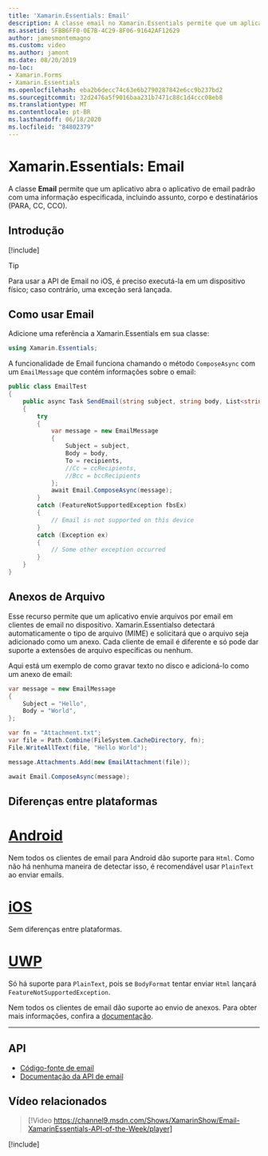 ```yaml
---
title: 'Xamarin.Essentials: Email'
description: A classe email no Xamarin.Essentials permite que um aplicativo Abra o aplicativo de email padrão com uma informação especificada, incluindo assunto, corpo e destinatários (para, CC, Cco).
ms.assetid: 5FBB6FF0-0E7B-4C29-8F06-91642AF12629
author: jamesmontemagno
ms.custom: video
ms.author: jamont
ms.date: 08/20/2019
no-loc:
- Xamarin.Forms
- Xamarin.Essentials
ms.openlocfilehash: eba2b6decc74c63e6b2790287842e6cc9b237bd2
ms.sourcegitcommit: 32d2476a5f9016baa231b7471c88c1d4ccc08eb8
ms.translationtype: MT
ms.contentlocale: pt-BR
ms.lasthandoff: 06/18/2020
ms.locfileid: "84802379"
---
```

# <a name="xamarinessentials-email"></a>Xamarin.Essentials: Email

A classe **Email** permite que um aplicativo abra o aplicativo de email padrão com uma informação especificada, incluindo assunto, corpo e destinatários (PARA, CC, CCO).

## <a name="get-started"></a>Introdução

[!include[](~/essentials/includes/get-started.md)]

> [!TIP]
> Para usar a API de Email no iOS, é preciso executá-la em um dispositivo físico; caso contrário, uma exceção será lançada.

## <a name="using-email"></a>Como usar Email

Adicione uma referência a Xamarin.Essentials em sua classe:

```csharp
using Xamarin.Essentials;
```

A funcionalidade de Email funciona chamando o método `ComposeAsync` com um `EmailMessage` que contém informações sobre o email:

```csharp
public class EmailTest
{
    public async Task SendEmail(string subject, string body, List<string> recipients)
    {
        try
        {
            var message = new EmailMessage
            {
                Subject = subject,
                Body = body,
                To = recipients,
                //Cc = ccRecipients,
                //Bcc = bccRecipients
            };
            await Email.ComposeAsync(message);
        }
        catch (FeatureNotSupportedException fbsEx)
        {
            // Email is not supported on this device
        }
        catch (Exception ex)
        {
            // Some other exception occurred
        }
    }
}
```

## <a name="file-attachments"></a>Anexos de Arquivo

Esse recurso permite que um aplicativo envie arquivos por email em clientes de email no dispositivo. Xamarin.Essentialso detectará automaticamente o tipo de arquivo (MIME) e solicitará que o arquivo seja adicionado como um anexo. Cada cliente de email é diferente e só pode dar suporte a extensões de arquivo específicas ou nenhum.

Aqui está um exemplo de como gravar texto no disco e adicioná-lo como um anexo de email:

```csharp
var message = new EmailMessage
{
    Subject = "Hello",
    Body = "World",
};

var fn = "Attachment.txt";
var file = Path.Combine(FileSystem.CacheDirectory, fn);
File.WriteAllText(file, "Hello World");

message.Attachments.Add(new EmailAttachment(file));

await Email.ComposeAsync(message);
```

## <a name="platform-differences"></a>Diferenças entre plataformas

# <a name="android"></a>[Android](#tab/android)

Nem todos os clientes de email para Android dão suporte para `Html`. Como não há nenhuma maneira de detectar isso, é recomendável usar `PlainText` ao enviar emails.

# <a name="ios"></a>[iOS](#tab/ios)

Sem diferenças entre plataformas.

# <a name="uwp"></a>[UWP](#tab/uwp)

Só há suporte para `PlainText`, pois se `BodyFormat` tentar enviar `Html` lançará `FeatureNotSupportedException`.

Nem todos os clientes de email dão suporte ao envio de anexos. Para obter mais informações, confira a [documentação](https://docs.microsoft.com/windows/uwp/contacts-and-calendar/sending-email).

-----

## <a name="api"></a>API

- [Código-fonte de email](https://github.com/xamarin/Essentials/tree/main/Xamarin.Essentials/Email)
- [Documentação da API de email](xref:Xamarin.Essentials.Email)

## <a name="related-video"></a>Vídeo relacionados

> [!Video https://channel9.msdn.com/Shows/XamarinShow/Email-XamarinEssentials-API-of-the-Week/player]

[!include[](~/essentials/includes/xamarin-show-essentials.md)]

